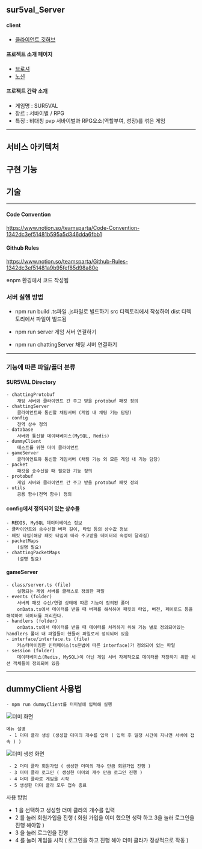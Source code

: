 ## sur5val_Server

#### client 
- [클라이언트 깃허브](https://github.com/rettytnova/sur5val_client)

#### 프로젝트 소개 페이지
- [브로셔](https://www.notion.so/teamsparta/Luck7-SUR-5-VAL-9be9151bd85f453ba04ce804b9423c8e)
- [노션](https://teamsparta.notion.site/Luck7-bdc25ef742fb4f96b650d4f83b7a804f?pvs=25)

#### 프로젝트 간략 소개
- 게임명 : SUR5VAL
- 장르 : 서바이벌 / RPG
- 특징 : 비대칭 pvp 서바이벌과 RPG요소(역할부여, 성장)를 섞은 게임

---

## 서비스 아키텍처

## 구현 기능 

## 기술 

---

#### Code Convention
https://www.notion.so/teamsparta/Code-Convention-1342dc3ef51481b595a5d346dda6fbb1

#### Github Rules
https://www.notion.so/teamsparta/Github-Rules-1342dc3ef51481a9b95fef85d98a80e

※npm 환경에서 코드 작성됨

### 서버 실행 방법
- npm run build
.ts파일 .js파일로 빌드하기
src 디렉토리에서 작성하여 dist 디렉토리에서 파일이 빌드됨

- npm run server 
게임 서버 연결하기

- npm run chattingServer
채팅 서버 연결하기

---

### 기능에 따른 파일/폴더 분류
#### SUR5VAL Directory
    - chattingProtobuf
        채팅 서버와 클라이언트 간 주고 받을 protobuf 패킷 정의
    - chattingServer
        클라이언트와 통신할 채팅서버 (게임 내 채팅 기능 담당)
    - config
        전역 상수 정의
    - database
        서버와 통신할 데이터베이스(MySQL, Redis)
    - dummyClient
        테스트를 위한 더미 클라이언트
    - gameServer
        클라이언트와 통신할 게임서버 (채팅 기능 외 모든 게임 내 기능 담당)
    - packet
        패킷을 송수신할 때 필요한 기능 정의
    - protobuf
        게임 서버와 클라이언트 간 주고 받을 protobuf 패킷 정의
    - utils
        공용 함수(전역 함수) 정의


#### config에서 정의되어 있는 상수들
    - REDIS, MySQL 데이터베이스 정보
    - 클라이언트와 송수신할 버퍼 길이, 타입 등의 상수값 정보
    - 패킷 타입(해당 패킷 타입에 따라 주고받을 데이터의 속성이 달라짐)
    - packetMaps 
        (설명 필요)
    - chattingPacketMaps
        (설명 필요)
    

#### gameServer
    - class/server.ts (file)
        실행되는 게임 서버를 클래스로 정의한 파일
    - events (folder)
        서버의 패킷 수신/연결 상태에 따른 기능이 정의된 폴더
        onData.ts에서 데이터를 받을 때 버퍼를 해석하여 패킷의 타입, 버전, 페이로드 등을 해석하여 데이터를 처리한다.
    - handlers (folder)
        onData.ts에서 데이터를 받을 때 데이터를 처리하기 위해 기능 별로 정의되어있는 handlers 폴더 내 파일들이 핸들러 파일로서 정의되어 있음
    - interface/interface.ts (file)
        커스터마이징한 인터페이스(ts문법에 따른 interface)가 정의되어 있는 파일
    - session (folder)
        데이터베이스(Redis, MySQL)이 아닌 게임 서버 자체적으로 데이터를 저장하기 위한 세션 객체들이 정의되어 있음
    
---


 ## dummyClient 사용법
    - npm run dummyClient를 터미널에 입력해 실행   
![더미 화면](https://github.com/user-attachments/assets/75a6dcd0-e3a9-4502-823f-6f054cd27594)
    
    메뉴 설명
     - 1 더미 클라 생성 (생성할 더미의 개수를 입력 ( 입력 후 일정 시간이 지나면 서버에 접속 ) )
![더미 생성 화면](https://github.com/user-attachments/assets/057e4c11-62f7-4bce-a0f5-57aa456f0eb3)    

     - 2 더미 클라 회원가입 ( 생성한 더미의 개수 만큼 회원가입 진행 )
     - 3 더미 클라 로그인 ( 생성한 더미의 개수 만큼 로그인 진행 )
     - 4 더미 클라로 게임을 시작 
     - 5 생성한 더미 클라 모두 접속 종료

사용 방법
 - 1 을 선택하고 생성할 더미 클라의 개수를 입력
 - 2 를 눌러 회원가입을 진행 ( 회원 가입을 이미 했으면 생략 하고 3을 눌러 로그인을 진행 해야함 )
 - 3 을 눌러 로그인을 진행
 - 4 를 눌러 게임을 시작 ( 로그인을 하고 진행 해야 더미 클라가 정상적으로 작동 )
 
    

